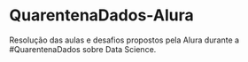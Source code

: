# QuarentenaDados-Alura
Resolução das aulas e desafios propostos pela Alura durante a #QuarentenaDados sobre Data Science.
